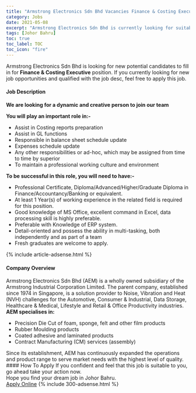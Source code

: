 ```yaml
---
title: "Armstrong Electronics Sdn Bhd Vacancies Finance & Costing Executive" 
category: Jobs 
date: 2021-05-08 
excerpt: "Armstrong Electronics Sdn Bhd is currently looking for suitable person to fill in the Finance & Costing Executive which based in Johor Bahru" 
tags: [Johor Bahru] 
toc: true 
toc_label: TOC 
toc_icon: "fire" 
--- 
```


<p>Armstrong Electronics Sdn Bhd is looking for new potential candidates to fill in for <b>Finance & Costing Executive</b> position. If you currently looking for new job opportunities and qualified with the job desc, feel free to apply this job.
</p><div><div><h4>Job Description</h4></div><div><div><span><div><p><strong>We are looking for a dynamic and creative person to join our team</strong></p><p><strong>You will play an important role in:-</strong></p><ul><li>Assist in Costing reports preparation</li><li>Assist in GL functions</li><li>Responsible in balance sheet schedule update</li><li>Expenses schedule update</li><li>Any other responsibilities or ad-hoc, which may be assigned from time to time by superior</li><li>To maintain a professional working culture and environment</li></ul><p><strong>To be successful in this role, you will need to have:-</strong></p><ul><li>Professional Certificate, Diploma/Advanced/Higher/Graduate Diploma in Finance/Accountancy/Banking or equivalent.</li><li>At least 1&#160;Year(s) of working experience in the related field is required for this position.</li><li>Good knowledge of MS Office, excellent command in Excel, data processing skill is highly preferable.</li><li>Preferable with Knowledge of ERP system.</li><li>Detail-oriented and possess the ability in multi-tasking, both independently and as part of a team</li><li>Fresh graduates are welcome to apply.&#160;</li></ul></div></span></div></div></div> 
{% include article-adsense.html %} 
<div><div><h4>Company Overview</h4></div><div><div><span><div><div>Armstrong Electronics Sdn Bhd (AEM) is a wholly owned subsidiary of the Armstrong Industrial Corporation Limited. The parent company, established since 1974 in Singapore, is a solution provider to Noise, Vibration and Heat (NVH) challenges for the Automotive, Consumer &amp; Industrial, Data Storage, Healthcare &amp; Medical, Lifestyle and Retail &amp; Office Productivity industries.</div>
<div><strong>AEM specialises in:</strong></div>
<ul>
<li>Precision Die Cut of foam, sponge, felt and other film products</li>
<li>Rubber Moulding products</li>
<li>Coated adhesive and laminated products</li>
<li>Contract Manufacturing (CM) services (assembly)</li>
</ul>
<div>Since its establishment, AEM has continuously expanded the operations and product range to serve market needs with the highest level of quality.</div></div></span></div></div></div> 
#### How To Apply 
If you confident and feel that this job is suitable to you, go ahead take your action now. <br/> 
Hope you find your dream job in Johor Bahru. <br/> 
<a href="https://www.jobstreet.com.my/en/job/finance-costing-executive-4560989?jobId=jobstreet-my-job-4560989&" class="btn btn--info" target="_blank" rel="nofollow noopenner">Apply Online</a> 
{% include 300-adsense.html %} 